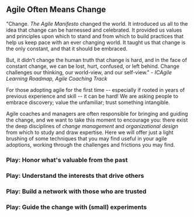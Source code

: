 ﻿## Agile Often Means Change

"Change. _The Agile Manifesto_ changed the world. It introduced us all to the idea that change can be harnessed and celebrated. It provided us values and principles upon which to stand and from which to build practices that help us keep pace with an ever changing world. It taught us that change is the only constant, and that it should be embraced.

But, it didn’t change the human truth that change is hard, and in the face of constant change, we can be lost, hurt, confused, or left behind.  Change challenges our thinking, our world-view, and our self-view." - _ICAgile Learning Roadmap, Agile Coaching Track_
 
For those adopting agile for the first time -- especially if rooted in years of previous experience and skill -- it can be hard! We are asking people to embrace discovery; value the unfamiliar; trust something intangible. 

Agile coaches and managers are often responsible for bringing and guiding the change, and we want to take this moment to encourage you: there exist the deep disciplines of *change management* and *organizational design* from which to study and draw expertise. Here we will offer just a light brushing of some techniques that you may find useful in your agile adoptions, working through the challenges and frictions you may find.

### Play: Honor what's valuable from the past

### Play: Understand the interests that drive others

### Play: Build a network with those who are trusted

### Play: Guide the change with (small) experiments





